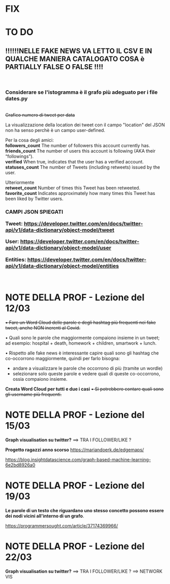 # FIX

# TO DO

<h2>!!!!!!NELLE FAKE NEWS VA LETTO IL CSV E IN QUALCHE MANIERA CATALOGATO COSA è PARTIALLY FALSE O FALSE !!!!</h2><br>

<h3>Considerare se l'istogramma è il grafo più adeguato per i file dates.py</h3><br>
<strike>Grafico numero di tweet per data</strike><br>

La visualizzazione della location dei tweet con il campo "location" del JSON non ha senso perchè è un campo user-defined.<br>

Per la cosa degli amici:<br>
<b>followers_count</b> The number of followers this account currently has. <br>
<b>friends_count</b> The number of users this account is following (AKA their “followings”).<br>
<b>verified</b> When true, indicates that the user has a verified account.<br>
<b>statuses_count</b> The number of Tweets (including retweets) issued by the user.

Ulteriormente<br>
<b>retweet_count</b> Number of times this Tweet has been retweeted. <br>
<b>favorite_count</b> Indicates approximately how many times this Tweet has been liked by Twitter users. <br>

<h3>CAMPI JSON SPIEGATI<br>

Tweet:
https://developer.twitter.com/en/docs/twitter-api/v1/data-dictionary/object-model/tweet<br>

User:
https://developer.twitter.com/en/docs/twitter-api/v1/data-dictionary/object-model/user<br>

Entities:
https://developer.twitter.com/en/docs/twitter-api/v1/data-dictionary/object-model/entities
</h3><br>


# NOTE DELLA PROF - Lezione del 12/03

<strike>• Fare un Word Cloud delle parole e degli hashtag più frequenti nei fake tweet, anche NON inerenti al Covid.</strike><br>

• Quali sono le parole che maggiormente compaiono insieme in un tweet; ad esempio: hospital + death, homework + children, smartwork + lunch.<br>

• Rispetto alle fake news è interessante capire quali sono gli hashtag che co-occorrono maggiormente, quindi per farlo bisogna:
- andare a visualizzare le parole che occorrono di più (tramite un wordle)
- selezionare solo queste parole e vedere quali di queste co-occorrono, ossia compaiono insieme.<br>

<b>Creata Word Cloud per tutti e due i casi</b> <strike>• Si potrebbero contare quali sono gli username più frequenti.</strike><br>

# NOTE DELLA PROF - Lezione del 15/03

<b>Graph visualisation su twitter?</b> ==> TRA I FOLLOWER/LIKE ?

<b>Progetto ragazzi anno scorso</b>
https://mariandoerk.de/edgemaps/

https://blog.insightdatascience.com/graph-based-machine-learning-6e2bd8926a0


# NOTE DELLA PROF - Lezione del 19/03

<b>Le parole di un testo che riguardano uno stesso concetto possono essere dei nodi vicini all'interno di un grafo</b>.

https://programmersought.com/article/37174369966/

# NOTE DELLA PROF - Lezione del 22/03

<b>Graph visualisation su twitter?</b> ==> TRA I FOLLOWER/LIKE ? ==> NETWORK VIS
